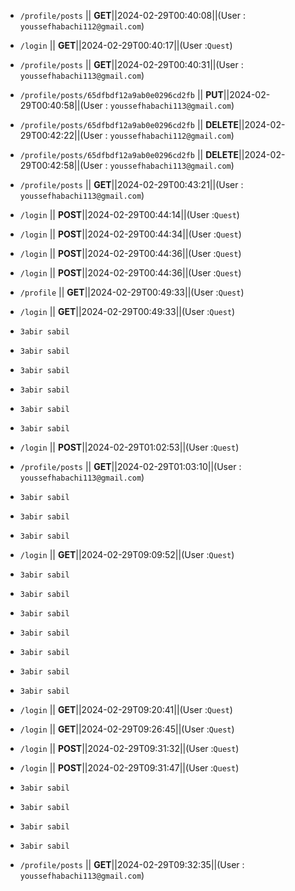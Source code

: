 - `/profile/posts` || **GET**||2024-02-29T00:40:08||(User : `youssefhabachi112@gmail.com`)
- `/login` || **GET**||2024-02-29T00:40:17||(User :`Quest`)
- `/profile/posts` || **GET**||2024-02-29T00:40:31||(User : `youssefhabachi113@gmail.com`)
- `/profile/posts/65dfbdf12a9ab0e0296cd2fb` || **PUT**||2024-02-29T00:40:58||(User : `youssefhabachi113@gmail.com`)
- `/profile/posts/65dfbdf12a9ab0e0296cd2fb` || **DELETE**||2024-02-29T00:42:22||(User : `youssefhabachi112@gmail.com`)
- `/profile/posts/65dfbdf12a9ab0e0296cd2fb` || **DELETE**||2024-02-29T00:42:58||(User : `youssefhabachi113@gmail.com`)
- `/profile/posts` || **GET**||2024-02-29T00:43:21||(User : `youssefhabachi113@gmail.com`)
- `/login` || **POST**||2024-02-29T00:44:14||(User :`Quest`)
- `/login` || **POST**||2024-02-29T00:44:34||(User :`Quest`)
- `/login` || **POST**||2024-02-29T00:44:36||(User :`Quest`)
- `/login` || **POST**||2024-02-29T00:44:36||(User :`Quest`)
- `/profile` || **GET**||2024-02-29T00:49:33||(User :`Quest`)
- `/login` || **GET**||2024-02-29T00:49:33||(User :`Quest`)

- `3abir sabil`
- `3abir sabil`
- `3abir sabil`
- `3abir sabil`
- `3abir sabil`
- `3abir sabil`
- `/login` || **POST**||2024-02-29T01:02:53||(User :`Quest`)
- `/profile/posts` || **GET**||2024-02-29T01:03:10||(User : `youssefhabachi113@gmail.com`)
- `3abir sabil`
- `3abir sabil`
- `3abir sabil`
- `/login` || **GET**||2024-02-29T09:09:52||(User :`Quest`)
- `3abir sabil`
- `3abir sabil`
- `3abir sabil`
- `3abir sabil`
- `3abir sabil`
- `3abir sabil`
- `3abir sabil`
- `/login` || **GET**||2024-02-29T09:20:41||(User :`Quest`)
- `/login` || **GET**||2024-02-29T09:26:45||(User :`Quest`)
- `/login` || **POST**||2024-02-29T09:31:32||(User :`Quest`)
- `/login` || **POST**||2024-02-29T09:31:47||(User :`Quest`)
- `3abir sabil`
- `3abir sabil`
- `3abir sabil`
- `3abir sabil`
- `/profile/posts` || **GET**||2024-02-29T09:32:35||(User : `youssefhabachi113@gmail.com`)
